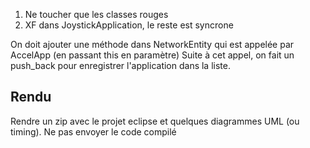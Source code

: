 1) Ne toucher que les classes rouges
2) XF dans JoystickApplication, le reste est syncrone




On doit ajouter une méthode dans NetworkEntity qui est appelée par AccelApp (en passant this en paramètre)
Suite à cet appel, on fait un push_back pour enregistrer l'application dans la liste.



## Rendu
Rendre un zip avec le projet eclipse et quelques diagrammes UML (ou timing). Ne pas envoyer le code compilé